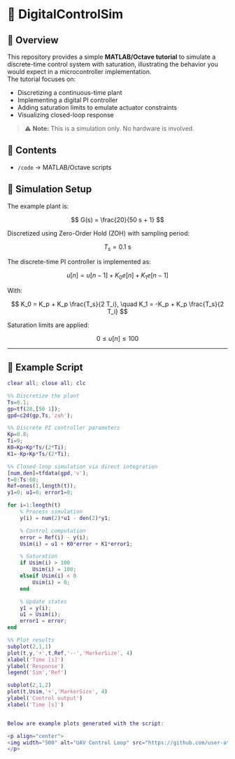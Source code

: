 # 🚀 DigitalControlSim

## 📖 Overview
This repository provides a simple **MATLAB/Octave tutorial** to simulate a discrete-time control system with saturation, illustrating the behavior you would expect in a microcontroller implementation.  
The tutorial focuses on:

- Discretizing a continuous-time plant
- Implementing a digital PI controller
- Adding saturation limits to emulate actuator constraints
- Visualizing closed-loop response

> ⚠️ **Note:** This is a simulation only. No hardware is involved.

## 📂 Contents
- `/code` → MATLAB/Octave scripts

## 🔄 Simulation Setup
The example plant is:

$$
G(s) = \frac{20}{50 s + 1}
$$

Discretized using Zero-Order Hold (ZOH) with sampling period:

$$
T_s = 0.1 \text{ s}
$$

The discrete-time PI controller is implemented as:

$$
u[n] = u[n-1] + K_0 e[n] + K_1 e[n-1]
$$

With:

$$
K_0 = K_p + K_p \frac{T_s}{2 T_i}, \quad
K_1 = -K_p + K_p \frac{T_s}{2 T_i}
$$

Saturation limits are applied:

$$
0 \le u[n] \le 100
$$

---

## 🧪 Example Script

```matlab
clear all; close all; clc

%% Discretize the plant
Ts=0.1;
gp=tf(20,[50 1]);
gpd=c2d(gp,Ts,'zoh');

%% Discrete PI controller parameters
Kp=0.8;
Ti=9;
K0=Kp+Kp*Ts/(2*Ti);
K1=-Kp+Kp*Ts/(2*Ti);

%% Closed-loop simulation via direct integration
[num,den]=tfdata(gpd,'v');
t=0:Ts:60;
Ref=ones(1,length(t));
y1=0; u1=0; error1=0;

for i=1:length(t)
    % Process simulation
    y(i) = num(2)*u1 - den(2)*y1;

    % Control computation
    error = Ref(i) - y(i);
    Usim(i) = u1 + K0*error + K1*error1;

    % Saturation
    if Usim(i) > 100
        Usim(i) = 100;
    elseif Usim(i) < 0
        Usim(i) = 0;
    end

    % Update states
    y1 = y(i);
    u1 = Usim(i);
    error1 = error;
end

%% Plot results
subplot(2,1,1)
plot(t,y,'+',t,Ref,'--','MarkerSize', 4)
xlabel('Time [s]')
ylabel('Response')
legend('Sim','Ref')

subplot(2,1,2)
plot(t,Usim,'+','MarkerSize', 4)
ylabel('Control output')
xlabel('Time [s]')


Below are example plots generated with the script:

<p align="center">
<img width="500" alt="UAV Control Loop" src="https://github.com/user-attachments/assets/f4d4774c-f4a1-4fbf-a137-f552656dd12e" />
</p>
